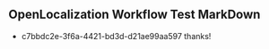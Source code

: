 ## OpenLocalization Workflow Test MarkDown
* c7bbdc2e-3f6a-4421-bd3d-d21ae99aa597 
thanks!<!--HONumber=Mar16_HO3-->
